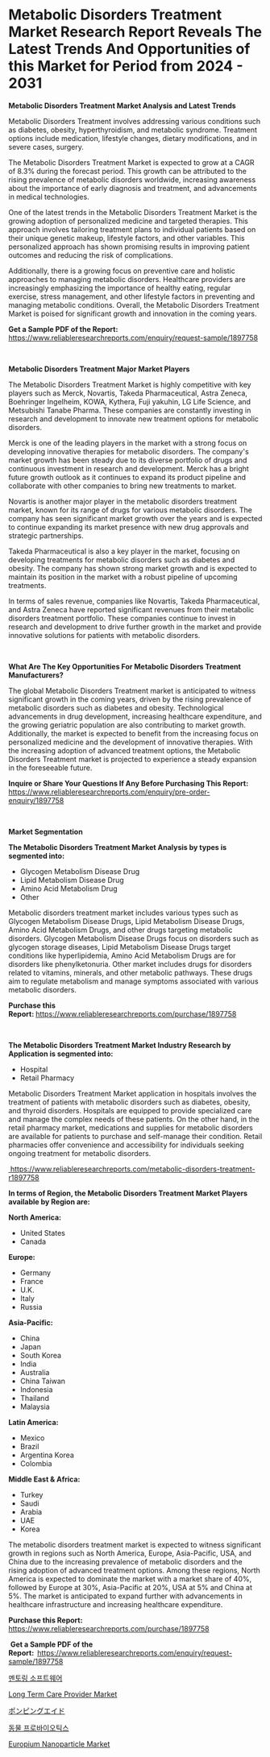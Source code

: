 <p><h1>Metabolic Disorders Treatment Market Research Report Reveals The Latest Trends And Opportunities of this Market for Period from 2024 - 2031</h1></p><p><strong>Metabolic Disorders Treatment Market Analysis and Latest Trends</strong></p>
<p><p>Metabolic Disorders Treatment involves addressing various conditions such as diabetes, obesity, hyperthyroidism, and metabolic syndrome. Treatment options include medication, lifestyle changes, dietary modifications, and in severe cases, surgery.</p><p>The Metabolic Disorders Treatment Market is expected to grow at a CAGR of 8.3% during the forecast period. This growth can be attributed to the rising prevalence of metabolic disorders worldwide, increasing awareness about the importance of early diagnosis and treatment, and advancements in medical technologies.</p><p>One of the latest trends in the Metabolic Disorders Treatment Market is the growing adoption of personalized medicine and targeted therapies. This approach involves tailoring treatment plans to individual patients based on their unique genetic makeup, lifestyle factors, and other variables. This personalized approach has shown promising results in improving patient outcomes and reducing the risk of complications.</p><p>Additionally, there is a growing focus on preventive care and holistic approaches to managing metabolic disorders. Healthcare providers are increasingly emphasizing the importance of healthy eating, regular exercise, stress management, and other lifestyle factors in preventing and managing metabolic conditions. Overall, the Metabolic Disorders Treatment Market is poised for significant growth and innovation in the coming years.</p></p>
<p><strong>Get a Sample PDF of the Report:&nbsp;</strong> <a href="https://www.reliableresearchreports.com/enquiry/request-sample/1897758">https://www.reliableresearchreports.com/enquiry/request-sample/1897758</a></p>
<p>&nbsp;</p>
<p><strong>Metabolic Disorders Treatment Major Market Players</strong></p>
<p><p>The Metabolic Disorders Treatment Market is highly competitive with key players such as Merck, Novartis, Takeda Pharmaceutical, Astra Zeneca, Boehringer Ingelheim, KOWA, Kythera, Fuji yakuhin, LG Life Science, and Metsubishi Tanabe Pharma. These companies are constantly investing in research and development to innovate new treatment options for metabolic disorders.</p><p>Merck is one of the leading players in the market with a strong focus on developing innovative therapies for metabolic disorders. The company's market growth has been steady due to its diverse portfolio of drugs and continuous investment in research and development. Merck has a bright future growth outlook as it continues to expand its product pipeline and collaborate with other companies to bring new treatments to market.</p><p>Novartis is another major player in the metabolic disorders treatment market, known for its range of drugs for various metabolic disorders. The company has seen significant market growth over the years and is expected to continue expanding its market presence with new drug approvals and strategic partnerships.</p><p>Takeda Pharmaceutical is also a key player in the market, focusing on developing treatments for metabolic disorders such as diabetes and obesity. The company has shown strong market growth and is expected to maintain its position in the market with a robust pipeline of upcoming treatments.</p><p>In terms of sales revenue, companies like Novartis, Takeda Pharmaceutical, and Astra Zeneca have reported significant revenues from their metabolic disorders treatment portfolio. These companies continue to invest in research and development to drive further growth in the market and provide innovative solutions for patients with metabolic disorders.</p></p>
<p>&nbsp;</p>
<p><strong>What Are The Key Opportunities For Metabolic Disorders Treatment Manufacturers?</strong></p>
<p><p>The global Metabolic Disorders Treatment market is anticipated to witness significant growth in the coming years, driven by the rising prevalence of metabolic disorders such as diabetes and obesity. Technological advancements in drug development, increasing healthcare expenditure, and the growing geriatric population are also contributing to market growth. Additionally, the market is expected to benefit from the increasing focus on personalized medicine and the development of innovative therapies. With the increasing adoption of advanced treatment options, the Metabolic Disorders Treatment market is projected to experience a steady expansion in the foreseeable future.</p></p>
<p><strong>Inquire or Share Your Questions If Any Before Purchasing This Report:</strong> <a href="https://www.reliableresearchreports.com/enquiry/pre-order-enquiry/1897758">https://www.reliableresearchreports.com/enquiry/pre-order-enquiry/1897758</a></p>
<p>&nbsp;</p>
<p><strong>Market Segmentation</strong></p>
<p><strong>The Metabolic Disorders Treatment Market Analysis by types is segmented into:</strong></p>
<p><ul><li>Glycogen Metabolism Disease Drug</li><li>Lipid Metabolism Disease Drug</li><li>Amino Acid Metabolism Drug</li><li>Other</li></ul></p>
<p><p>Metabolic disorders treatment market includes various types such as Glycogen Metabolism Disease Drugs, Lipid Metabolism Disease Drugs, Amino Acid Metabolism Drugs, and other drugs targeting metabolic disorders. Glycogen Metabolism Disease Drugs focus on disorders such as glycogen storage diseases, Lipid Metabolism Disease Drugs target conditions like hyperlipidemia, Amino Acid Metabolism Drugs are for disorders like phenylketonuria. Other market includes drugs for disorders related to vitamins, minerals, and other metabolic pathways. These drugs aim to regulate metabolism and manage symptoms associated with various metabolic disorders.</p></p>
<p><strong>Purchase this Report:&nbsp;</strong><a href="https://www.reliableresearchreports.com/purchase/1897758">https://www.reliableresearchreports.com/purchase/1897758</a></p>
<p>&nbsp;</p>
<p><strong>The Metabolic Disorders Treatment Market Industry Research by Application is segmented into:</strong></p>
<p><ul><li>Hospital</li><li>Retail Pharmacy</li></ul></p>
<p><p>Metabolic Disorders Treatment Market application in hospitals involves the treatment of patients with metabolic disorders such as diabetes, obesity, and thyroid disorders. Hospitals are equipped to provide specialized care and manage the complex needs of these patients. On the other hand, in the retail pharmacy market, medications and supplies for metabolic disorders are available for patients to purchase and self-manage their condition. Retail pharmacies offer convenience and accessibility for individuals seeking ongoing treatment for metabolic disorders.</p></p>
<p><a href="https://www.reliableresearchreports.com/metabolic-disorders-treatment-r1897758">&nbsp;https://www.reliableresearchreports.com/metabolic-disorders-treatment-r1897758</a></p>
<p><strong>In terms of Region, the Metabolic Disorders Treatment Market Players available by Region are:</strong></p>
<p>
    <p> <strong> North America: </strong>
        <ul>
            <li>United States</li>
            <li>Canada</li>
        </ul>
        </p> 
    <p> <strong> Europe: </strong>
        <ul>
            <li>Germany</li>
            <li>France</li>
            <li>U.K.</li>
            <li>Italy</li>
            <li>Russia</li>
        </ul>
        </p> 
    <p> <strong> Asia-Pacific: </strong>
        <ul>
            <li>China</li>
            <li>Japan</li>
            <li>South Korea</li>
            <li>India</li>
            <li>Australia</li>
            <li>China Taiwan</li>
            <li>Indonesia</li>
            <li>Thailand</li>
            <li>Malaysia</li>
        </ul>
        </p> 
    <p> <strong> Latin America: </strong>
        <ul>
            <li>Mexico</li>
            <li>Brazil</li>
            <li>Argentina Korea</li>
            <li>Colombia</li>
        </ul>
        </p> 
    <p> <strong> Middle East & Africa: </strong>
        <ul>
            <li>Turkey</li>
            <li>Saudi</li>
            <li>Arabia</li>
            <li>UAE</li>
            <li>Korea</li>
        </ul>
    </p>
    </p>
<p><p>The metabolic disorders treatment market is expected to witness significant growth in regions such as North America, Europe, Asia-Pacific, USA, and China due to the increasing prevalence of metabolic disorders and the rising adoption of advanced treatment options. Among these regions, North America is expected to dominate the market with a market share of 40%, followed by Europe at 30%, Asia-Pacific at 20%, USA at 5% and China at 5%. The market is anticipated to expand further with advancements in healthcare infrastructure and increasing healthcare expenditure.</p></p>
<p><strong>Purchase this Report: </strong><a href="https://www.reliableresearchreports.com/purchase/1897758">https://www.reliableresearchreports.com/purchase/1897758</a></p>
<p>&nbsp;<strong>Get a Sample PDF of the Report:&nbsp;&nbsp;</strong><a href="https://www.reliableresearchreports.com/enquiry/request-sample/1897758">https://www.reliableresearchreports.com/enquiry/request-sample/1897758</a></p>
<p><strong></strong></p>
<p><p><a href="https://github.com/Elenrrera7685/Market-Research-Report-List-1/blob/main/157234042327.md">멘토링 소프트웨어</a></p><p><a href="https://github.com/sonuprakash1/Market-Research-Report-List-2/blob/main/long-term-care-provider-market.md">Long Term Care Provider Market</a></p><p><a href="https://github.com/ReyesKohler20231/Market-Research-Report-List-1/blob/main/880031946401.md">ポンピングエイド</a></p><p><a href="https://github.com/vsn7qpua81q/Market-Research-Report-List-2/blob/main/999577442326.md">동물 프로바이오틱스</a></p><p><a href="https://issuu.com/reportprime-2/docs/europium-nanoparticle-market-size-2030.pptx">Europium Nanoparticle Market</a></p></p>